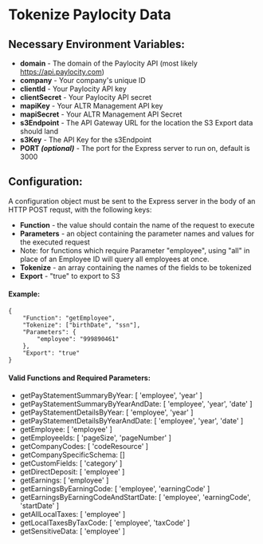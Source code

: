 # Tokenize Paylocity Data

## Necessary Environment Variables:
- **domain** - The domain of the Paylocity API (most likely https://api.paylocity.com)
- **company** - Your company's unique ID
- **clientId** - Your Paylocity API key
- **clientSecret** - Your Paylocity API secret
- **mapiKey** - Your ALTR Management API key
- **mapiSecret** - Your ALTR Management API Secret
- **s3Endpoint** - The API Gateway URL for the location the S3 Export data should land
- **s3Key** - The API Key for the s3Endpoint
- **PORT *(optional)*** - The port for the Express server to run on, default is 3000

## Configuration:

A configuration object must be sent to the Express server in the body of an HTTP POST requst, with the following keys:

- **Function** - the value should contain the name of the request to execute
- **Parameters** - an object containing the parameter names and values for the executed request
 - Note: for functions which require Parameter "employee", using "all" in place of an Employee ID will query all employees at once.
- **Tokenize** - an array containing the names of the fields to be tokenized
- **Export** - "true" to export to S3

#### Example:
```
{
    "Function": "getEmployee",
    "Tokenize": ["birthDate", "ssn"],
    "Parameters": {
        "employee": "999890461"
    },
    "Export": "true"
}
```

#### Valid Functions and Required Parameters:
- getPayStatementSummaryByYear: [ 'employee', 'year' ]
- getPayStatementSummaryByYearAndDate: [ 'employee', 'year', 'date' ]
- getPayStatementDetailsByYear: [ 'employee', 'year' ]
- getPayStatementDetailsByYearAndDate: [ 'employee', 'year', 'date' ]
- getEmployee: [ 'employee' ]
- getEmployeeIds: [ 'pageSize', 'pageNumber' ]
- getCompanyCodes: [ 'codeResource' ]
- getCompanySpecificSchema: []
- getCustomFields: [ 'category' ]
- getDirectDeposit: [ 'employee' ]
- getEarnings: [ 'employee' ]
- getEarningsByEarningCode: [ 'employee', 'earningCode' ]
- getEarningsByEarningCodeAndStartDate: [ 'employee', 'earningCode', 'startDate' ]
- getAllLocalTaxes: [ 'employee' ]
- getLocalTaxesByTaxCode: [ 'employee', 'taxCode' ]
- getSensitiveData: [ 'employee' ]
